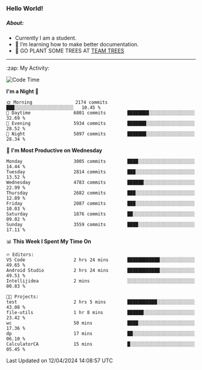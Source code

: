 ### Hello World!

##### About:
- Currently I am a student.
- 🌱 I’m learning how to make better documentation.
- 🌱 GO PLANT SOME TREES AT [TEAM TREES](https://teamtrees.org/)

---
  <summary>:zap: My Activity:</summary>
  
<!--START_SECTION:waka-->
![Code Time](http://img.shields.io/badge/Code%20Time-1%2C314%20hrs%206%20mins-blue)

**I'm a Night 🦉** 

```text
🌞 Morning                2174 commits        ███░░░░░░░░░░░░░░░░░░░░░░   10.45 % 
🌆 Daytime                6801 commits        ████████░░░░░░░░░░░░░░░░░   32.69 % 
🌃 Evening                5934 commits        ███████░░░░░░░░░░░░░░░░░░   28.52 % 
🌙 Night                  5897 commits        ███████░░░░░░░░░░░░░░░░░░   28.34 % 
```
📅 **I'm Most Productive on Wednesday** 

```text
Monday                   3005 commits        ████░░░░░░░░░░░░░░░░░░░░░   14.44 % 
Tuesday                  2814 commits        ███░░░░░░░░░░░░░░░░░░░░░░   13.52 % 
Wednesday                4783 commits        ██████░░░░░░░░░░░░░░░░░░░   22.99 % 
Thursday                 2682 commits        ███░░░░░░░░░░░░░░░░░░░░░░   12.89 % 
Friday                   2087 commits        ███░░░░░░░░░░░░░░░░░░░░░░   10.03 % 
Saturday                 1876 commits        ██░░░░░░░░░░░░░░░░░░░░░░░   09.02 % 
Sunday                   3559 commits        ████░░░░░░░░░░░░░░░░░░░░░   17.11 % 
```


📊 **This Week I Spent My Time On** 

```text
🔥 Editors: 
VS Code                  2 hrs 24 mins       ████████████░░░░░░░░░░░░░   49.65 % 
Android Studio           2 hrs 24 mins       ████████████░░░░░░░░░░░░░   49.51 % 
Intellijidea             2 mins              ░░░░░░░░░░░░░░░░░░░░░░░░░   00.83 % 

🐱‍💻 Projects: 
test                     2 hrs 5 mins        ███████████░░░░░░░░░░░░░░   43.08 % 
file-utils               1 hr 8 mins         ██████░░░░░░░░░░░░░░░░░░░   23.42 % 
wc                       50 mins             ████░░░░░░░░░░░░░░░░░░░░░   17.36 % 
dp                       17 mins             ██░░░░░░░░░░░░░░░░░░░░░░░   06.10 % 
CalculatorCA             15 mins             █░░░░░░░░░░░░░░░░░░░░░░░░   05.45 % 
```


 Last Updated on 12/04/2024 14:08:57 UTC
<!--END_SECTION:waka-->
